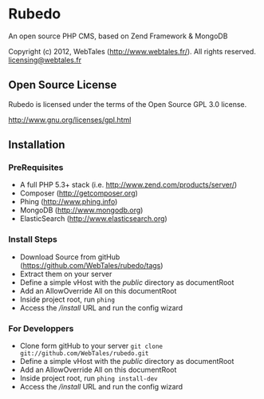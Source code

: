 Rubedo
======

An open source PHP CMS, based on Zend Framework &amp; MongoDB

Copyright (c) 2012, WebTales (http://www.webtales.fr/).
All rights reserved.
licensing@webtales.fr

Open Source License
------------------------------------------------------------------------------------------
Rubedo is licensed under the terms of the Open Source GPL 3.0 license. 

http://www.gnu.org/licenses/gpl.html


Installation
------------------------------------------------------------------------------------------
### PreRequisites
* A full PHP 5.3+ stack (i.e. http://www.zend.com/products/server/)
* Composer (http://getcomposer.org)
* Phing (http://www.phing.info)
* MongoDB (http://www.mongodb.org)
* ElasticSearch (http://www.elasticsearch.org)

### Install Steps
* Download Source from gitHub (https://github.com/WebTales/rubedo/tags)
* Extract them on your server
* Define a simple vHost with the *public* directory as documentRoot
* Add an AllowOverride All on this documentRoot
* Inside project root, run `phing`
* Access the */install* URL and run the config wizard

### For Developpers
* Clone form gitHub to your server `git clone git://github.com/WebTales/rubedo.git`
* Define a simple vHost with the *public* directory as documentRoot
* Add an AllowOverride All on this documentRoot
* Inside project root, run `phing install-dev`
* Access the */install* URL and run the config wizard
